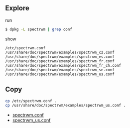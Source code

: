 

## Explore

run

``` sh
$ dpkg -L spectrwm | grep conf
```

show

```
/etc/spectrwm.conf
/usr/share/doc/spectrwm/examples/spectrwm_cz.conf
/usr/share/doc/spectrwm/examples/spectrwm_es.conf
/usr/share/doc/spectrwm/examples/spectrwm_fr.conf
/usr/share/doc/spectrwm/examples/spectrwm_fr_ch.conf
/usr/share/doc/spectrwm/examples/spectrwm_se.conf
/usr/share/doc/spectrwm/examples/spectrwm_us.conf
```

## Copy

``` sh
cp /etc/spectrwm.conf .
cp /usr/share/doc/spectrwm/examples/spectrwm_us.conf .
```


* [spectrwm.conf](spectrwm.conf)
* [spectrwm_us.conf](spectrwm_us.conf)

